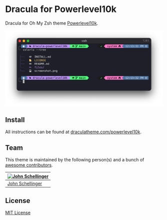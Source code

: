 # Dracula for Powerlevel10k

Dracula for Oh My Zsh theme [Powerlevel10k](https://github.com/romkatv/powerlevel10k).

![Screenshot](./screenshot.png)
## Install

All instructions can be found at [draculatheme.com/powerlevel10k](https://draculatheme.com/powerlevel10k).

## Team

This theme is maintained by the following person(s) and a bunch of [awesome contributors](https://github.com/dracula/template/graphs/contributors).

[![John Schellinger](https://github.com/jseashell.png?size=100)](https://github.com/jseashell) |
--- |
[John Schellinger](https://github.com/jseashell) |

## License

[MIT License](./LICENSE)
